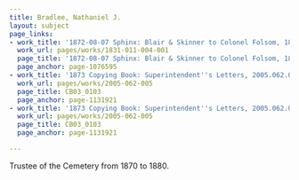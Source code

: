 ```yaml
---
title: Bradlee, Nathaniel J.
layout: subject
page_links:
- work_title: '1872-08-07 Sphinx: Blair & Skinner to Colonel Folsom, 1831.011.004-001'
  work_url: pages/works/1831-011-004-001
  page_title: '1872-08-07 Sphinx: Blair & Skinner to Colonel Folsom, 1831.011.004-001'
  page_anchor: page-1076595
- work_title: '1873 Copying Book: Superintendent''s Letters, 2005.062.005'
  work_url: pages/works/2005-062-005
  page_title: CB03_0103
  page_anchor: page-1131921
- work_title: '1873 Copying Book: Superintendent''s Letters, 2005.062.005'
  work_url: pages/works/2005-062-005
  page_title: CB03_0103
  page_anchor: page-1131921

---
```

<p>Trustee of the Cemetery from 1870 to 1880.</p>
